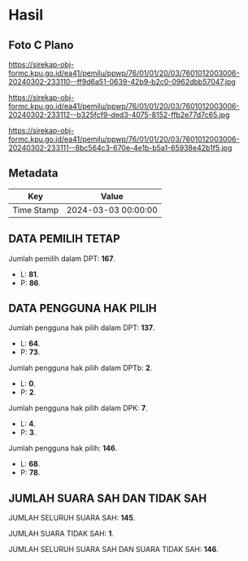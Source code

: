 # Hasil

## Foto C Plano

https://sirekap-obj-formc.kpu.go.id/ea41/pemilu/ppwp/76/01/01/20/03/7601012003006-20240302-233110--ff9d6a51-0639-42b9-b2c0-0962dbb57047.jpg

https://sirekap-obj-formc.kpu.go.id/ea41/pemilu/ppwp/76/01/01/20/03/7601012003006-20240302-233112--b325fcf9-ded3-4075-8152-ffb2e77d7c65.jpg

https://sirekap-obj-formc.kpu.go.id/ea41/pemilu/ppwp/76/01/01/20/03/7601012003006-20240302-233111--8bc564c3-670e-4e1b-b5a1-65938e42b1f5.jpg


## Metadata

| Key        | Value               |
| ---------- | ------------------- |
| Time Stamp | 2024-03-03 00:00:00 |


## DATA PEMILIH TETAP

Jumlah pemilih dalam DPT: **167**.
 * L: **81**.
 * P: **86**.

## DATA PENGGUNA HAK PILIH

Jumlah pengguna hak pilih dalam DPT: **137**.
 * L: **64**.
 * P: **73**.

Jumlah pengguna hak pilih dalam DPTb: **2**.
 * L: **0**.
 * P: **2**.

Jumlah pengguna hak pilih dalam DPK: **7**.
 * L: **4**.
 * P: **3**.

Jumlah pengguna hak pilih: **146**.
 * L: **68**.
 * P: **78**.

## JUMLAH SUARA SAH DAN TIDAK SAH

JUMLAH SELURUH SUARA SAH: **145**.

JUMLAH SUARA TIDAK SAH: **1**.

JUMLAH SELURUH SUARA SAH DAN SUARA TIDAK SAH: **146**.


